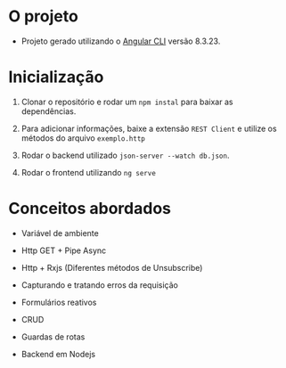 # O projeto

* Projeto gerado utilizando o [Angular CLI](https://github.com/angular/angular-cli) versão 8.3.23.

# Inicialização

1. Clonar o repositório e rodar um `npm instal` para baixar as dependências.

2. Para adicionar informações, baixe a extensão `REST Client` e utilize os métodos do arquivo `exemplo.http`

3. Rodar o backend utilizado `json-server --watch db.json`.

4. Rodar o frontend utilizando `ng serve`


# Conceitos abordados

* Variável de ambiente

* Http GET + Pipe Async

* Http + Rxjs (Diferentes métodos de Unsubscribe)

* Capturando e tratando erros da requisição

* Formulários reativos

* CRUD

* Guardas de rotas

* Backend em Nodejs
